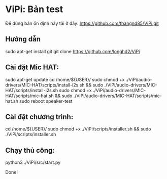 # ViPi: Bản test
Để dùng bản ổn định hãy tải ở đây: https://github.com/thangnd85/ViPi.git

## Hướng dẫn
sudo apt-get install git
git clone https://github.com/longhd2/ViPi

## Cài đặt Mic HAT:
sudo apt-get update
cd /home/${USER}/
sudo chmod +x ./ViPi/audio-drivers/MIC-HAT/scripts/install-i2s.sh && sudo ./ViPi/audio-drivers/MIC-HAT/scripts/install-i2s.sh
sudo chmod +x ./ViPi/audio-drivers/MIC-HAT/scripts/mic-hat.sh && sudo ./ViPi/audio-drivers/MIC-HAT/scripts/mic-hat.sh
sudo reboot
speaker-test

## Cài đặt chương trình:
cd /home/${USER}/
sudo chmod +x ./ViPi/scripts/installer.sh && sudo  ./ViPi/scripts/installer.sh

## Chạy thủ công:
python3 ./ViPi/src/start.py

Done!

